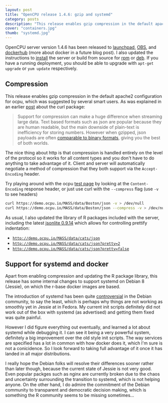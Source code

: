```yaml
---
layout: post
title: "OpenCPU release 1.4.6: gzip and systemd"
category: posts
description: "This release enables gzip compression in the default apache2 configuration for ocpu, which was suggested by several smart users. When gzipped, json payloads are often comparable to binary formats, giving you the best of both worlds."
cover: "containers.jpg"
thumb: "systemd.jpg"
---
```


OpenCPU server version 1.4.6 has been released to [launchpad](https://launchpad.net/~opencpu/+archive/ubuntu/opencpu-1.4), [OBS](https://build.opensuse.org/package/show/home:jeroenooms:opencpu-1.4/opencpu), and [dockerhub](https://registry.hub.docker.com/repos/opencpu/) (more about docker in a future blog post). I also updated the instructions to [install](https://www.opencpu.org/download.html) the server or build from source for [rpm](https://github.com/jeroenooms/opencpu-server/tree/master/rpm#readme) or [deb](https://github.com/jeroenooms/opencpu-server/tree/master/debian#readme). If you have a running deployment, you should be able to upgrade with `apt-get upgrade` or `yum update` respectively.

## Compression

This release enables gzip compression in the default apache2 configuration for ocpu, which was suggested by several smart users. As was explained in an earlier [post](https://www.opencpu.org/posts/curl-release-0-2/) about the curl package:

> Support for compression can make a huge difference when streaming large data. Text based formats such as json are popular because they are human readable, but the main downside of plain-text is inefficiency for storing numbers. However when gzipped, json payloads are often [comparable to binary formats](https://news.ycombinator.com/item?id=2571729), giving you the best of both worlds.

The nice thing about http is that compression is handled entirely on the level of the protocol so it works for all content types and you don't have to do anything to take advantage of it. Client and server will automatically negotiate a method of compression that they both support via the `Accept-Encoding` header.

Try playing around with the ocpu [test page](http://public.opencpu.org/ocpu/test/) by looking at the `Content-Encoding` response header, or just use curl with the `--compress` flag (use `-v` to see headers)

```bash
curl https://demo.ocpu.io/MASS/data/Boston/json -v > /dev/null
curl https://demo.ocpu.io/MASS/data/Boston/json --compress -v > /dev/null
```

As usual, I also updated the library of R packages included with the server, including the latest [jsonlite 0.9.14](https://www.opencpu.org/posts/jsonlite-release-0-9-14/) which allows for controlling  prettify indentation:

  - [`http://demo.ocpu.io/MASS/data/cats/json`](http://demo.ocpu.io/MASS/data/cats/json)
  - [`http://demo.ocpu.io/MASS/data/cats/json?pretty=2`](http://demo.ocpu.io/MASS/data/cats/json?pretty=2)
  - [`http://demo.ocpu.io/MASS/data/cats/json?pretty=false`](http://demo.ocpu.io/MASS/data/cats/json?pretty=false)

## Support for systemd and docker

Apart from enabling compression and updating the R package library, this release has some internal changes to support systemd on Debian 8 (Jessie), on which the r-base docker images are based.

The introduction of systemd has been quite [controversial](http://linux.slashdot.org/story/14/11/19/043259/debian-votes-against-mandating-non-systemd-compatibility) in the Debian community, to say the least, which is perhaps why things are not working as smoothly yet in Jessie at in Fedora. My current init scripts definitely did not work out of the box with systemd (as advertised) and getting them fixed was quite painful.

However I did figure everything out eventually, and learned a lot about systemd while debugging it. I can see it being a very powerful system, definitely a big improvement over the old style init scripts. The way services are specified has a lot in common with how docker does it, which I'm sure is not a conicidence. So I look forward to taking full advantage of it once it has landed in all major distributions.

I really hope the Debian folks will resolve their differences sooner rather than later though, because the current state of Jessie is not very good. Even popular packges such as nginx are currently broken due to the chaos and uncertainty surrounding the transition to systemd, which is not helping anyone. On the other hand, I do admire the commitment of the Debian community to transparent and democratic decision making, which is something the R community seems to be missing sometimes...
